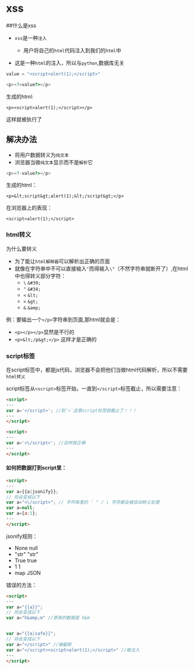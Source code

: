 # xss

##什么是xss

* `xss`是一种`注入`
    * 用户将自己的`html`代码注入到我们的`html`中


* 这是一种`html`的注入，所以与`python`,数据库无关

```python
value = "<script>alert(1);</script>"
```

```php
<p><?=value?></p>
```
生成的html:
```text
<p><script>alert(1);</script></p>
```

这样就被执行了




## 解决办法

* 将用户数据转义为`纯文本`
* 浏览器当做`纯文本`显示而不是`解析`它

```php
<p><?-value?></p>
```

生成的html：

```text
<p>&lt;script&gt;alert(1);&lt;/script&gt;</p>
```

在浏览器上的表现：

```text
<script>alert(1);</script>
```




### html转义

为什么要转义

* 为了能让`html解释器`可以解析出正确的页面
* 就像在字符串中不可以直接输入`"`而得输入`\"`（不然字符串就断开了）,在html中也得转义部分字符：
    * `\` `&#39;`
    * `"` `&#34;`
    * `<` `&lt;`
    * `>` `&gt;`
    * `&` `&amp;`


例：要输出一个`</p>`字符串到页面,那html就会是：

* `<p></p></p>`显然是不行的
* `<p>&lt;/p&gt;</p>` 这样才是正确的




### script标签

在script标签中，都是js代码，浏览器不会把他们当做html代码解析，所以不需要`html转义`

script标签从`<script>`标签开始，一直到`</script>`标签截止，所以需要注意：


```html
<script>
···
var a='</script>'; //到`>`这里script标签就截止了！！！
···
</script>
```




```html
<script>
···
var a='<\/script>'; //这样就正确
···
</script>
```


#### 如何把数据打到script里：

```html
<script>
···
var a={{a|jsonify}};
// 将会变成以下
var a="<\/script>"; // 字符串里的 ' " / \ 字符都会被自动转义处理
var a=null;
var a={a:1};
···
</script>
```

jsonify规则：

* None    null
* "str"   "str"
* True    true
* 1       1
* map     JSON


错误的方法：

```html
<script>
···
var a="{{a}}";
// 将会变成以下
var a="h&amp;m" //原来的数据是 h&m


var a="{{a|safe}}";
// 将会变成以下
var a="</script>" //被截断
var a="</script><script>alert(1);</script>" //被注入
···
</script>
```
